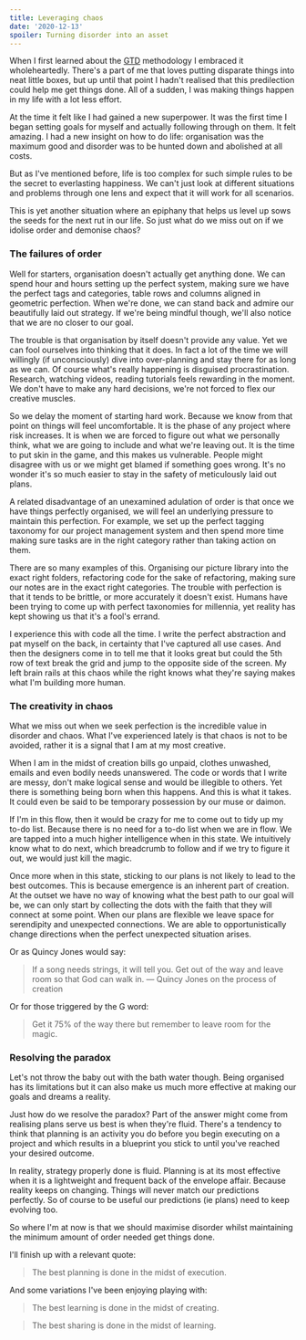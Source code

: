 ```yaml
---
title: Leveraging chaos
date: '2020-12-13'
spoiler: Turning disorder into an asset
---
```


When I first learned about the [GTD](https://gettingthingsdone.com/) methodology I embraced it wholeheartedly. There's a part of me that loves putting disparate things into neat little boxes, but up until that point I hadn't realised that this predilection could help me get things done. All of a sudden, I was making things happen in my life with a lot less effort.

At the time it felt like I had gained a new superpower. It was the first time I began setting goals for myself and actually following through on them. It felt amazing. I had a new insight on how to do life: organisation was the maximum good and disorder was to be hunted down and abolished at all costs.

But as I've mentioned before, life is too complex for such simple rules to be the secret to everlasting happiness. We can't just look at different situations and problems through one lens and expect that it will work for all scenarios.

This is yet another situation where an epiphany that helps us level up sows the seeds for the next rut in our life. So just what do we miss out on if we idolise order and demonise chaos?

### The failures of order

Well for starters, organisation doesn't actually get anything done. We can spend hour and hours setting up the perfect system, making sure we have the perfect tags and categories, table rows and columns aligned in geometric perfection. When we're done, we can stand back and admire our beautifully laid out strategy. If we're being mindful though, we'll also notice that we are no closer to our goal.

The trouble is that organisation by itself doesn't provide any value. Yet we can fool ourselves into thinking that it does. In fact a lot of the time we will willingly (if unconsciously) dive into over-planning and stay there for as long as we can. Of course what's really happening is disguised procrastination. Research, watching videos, reading tutorials feels rewarding in the moment. We don't have to make any hard decisions, we're not forced to flex our creative muscles.

So we delay the moment of starting hard work. Because we know from that point on things will feel uncomfortable. It is the phase of any project where risk increases. It is when we are forced to figure out what we personally think, what we are going to include and what we're leaving out. It is the time to put skin in the game, and this makes us vulnerable. People might disagree with us or we might get blamed if something goes wrong. It's no wonder it's so much easier to stay in the safety of meticulously laid out plans.

A related disadvantage of an unexamined adulation of order is that once we have things perfectly organised, we will feel an underlying pressure to maintain this perfection. For example, we set up the perfect tagging taxonomy for our project management system and then spend more time making sure tasks are in the right category rather than taking action on them.

There are so many examples of this. Organising our picture library into the exact right folders, refactoring code for the sake of refactoring, making sure our notes are in the exact right categories. The trouble with perfection is that it tends to be brittle, or more accurately it doesn't exist. Humans have been trying to come up with perfect taxonomies for millennia, yet reality has kept showing us that it's a fool's errand.

I experience this with code all the time. I write the perfect abstraction and pat myself on the back, in certainty that I've captured all use cases. And then the designers come in to tell me that it looks great but could the 5th row of text break the grid and jump to the opposite side of the screen. My left brain rails at this chaos while the right knows what they're saying makes what I'm building more human.

### The creativity in chaos

What we miss out when we seek perfection is the incredible value in disorder and chaos. What I've experienced lately is that chaos is not to be avoided, rather it is a signal that I am at my most creative.

When I am in the midst of creation bills go unpaid, clothes unwashed, emails and even bodily needs unanswered. The code or words that I write are messy, don't make logical sense and would be illegible to others. Yet there is something being born when this happens. And this is what it takes. It could even be said to be temporary possession by our muse or daimon.

If I'm in this flow, then it would be crazy for me to come out to tidy up my to-do list. Because there is no need for a to-do list when we are in flow. We are tapped into a much higher intelligence when in this state. We intuitively know what to do next, which breadcrumb to follow and if we try to figure it out, we would just kill the magic.

Once more when in this state, sticking to our plans is not likely to lead to the best outcomes. This is because emergence is an inherent part of creation. At the outset we have no way of knowing what the best path to our goal will be, we can only start by collecting the dots with the faith that they will connect at some point. When our plans are flexible we leave space for serendipity and unexpected connections. We are able to opportunistically change directions when the perfect unexpected situation arises.

Or as Quincy Jones would say:

> If a song needs strings, it will tell you. Get out of the way and leave room so that God can walk in. — Quincy Jones on the process of creation

Or for those triggered by the G word:

> Get it 75% of the way there but remember to leave room for the magic.

### Resolving the paradox

Let's not throw the baby out with the bath water though. Being organised has its limitations but it can also make us much more effective at making our goals and dreams a reality.

Just how do we resolve the paradox? Part of the answer might come from realising plans serve us best is when they're fluid. There's a tendency to think that planning is an activity you do before you begin executing on a project and which results in a blueprint you stick to until you've reached your desired outcome.

In reality, strategy properly done is fluid. Planning is at its most effective when it is a lightweight and frequent back of the envelope affair. Because reality keeps on changing. Things will never match our predictions perfectly. So of course to be useful our predictions (ie plans) need to keep evolving too.

So where I'm at now is that we should maximise disorder whilst maintaining the minimum amount of order needed get things done.

I'll finish up with a relevant quote:

> The best planning is done in the midst of execution.

And some variations I've been enjoying playing with:

> The best learning is done in the midst of creating.

> The best sharing is done in the midst of learning.